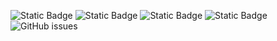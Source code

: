 ![Static Badge](https://img.shields.io/badge/blacklists-60-000000) ![Static Badge](https://img.shields.io/badge/blacklisted-2901982-cc0000) ![Static Badge](https://img.shields.io/badge/whitelisted-2243-00CC00) ![Static Badge](https://img.shields.io/badge/streaming_blacklist-28107-000000) ![GitHub issues](https://img.shields.io/github/issues/fabriziosalmi/blacklists)
